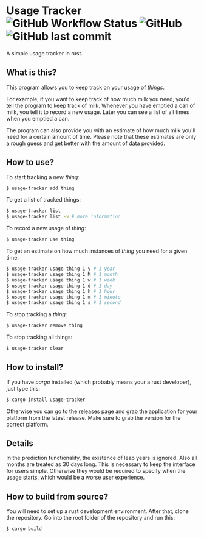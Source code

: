 # Usage Tracker ![GitHub Workflow Status](https://img.shields.io/github/workflow/status/TeFiLeDo/usage-tracker/Rust) ![GitHub](https://img.shields.io/github/license/TeFiLeDo/usage-tracker) ![GitHub last commit](https://img.shields.io/github/last-commit/TeFiLeDo/usage-tracker)
A simple usage tracker in rust.

## What is this?
This program allows you to keep track on your usage of _things_.

For example, if you want to keep track of how much milk you need, you'd tell the
program to keep track of milk. Whenever you have emptied a can of milk, you tell
it to record a new usage. Later you can see a list of all times when you emptied
a can.

The program can also provide you with an estimate of how much milk you'll need
for a certain amount of time. Please note that these estimates are only a rough
guess and get better with the amount of data provided.

## How to use?
To start tracking a new _thing_:
```sh
$ usage-tracker add thing
```

To get a list of tracked things:
```sh
$ usage-tracker list
$ usage-tracker list -v # more information
```

To record a new usage of _thing_:
```sh
$ usage-tracker use thing
```

To get an estimate on how much instances of _thing_ you need for a given time:
```sh
$ usage-tracker usage thing 1 y # 1 year
$ usage-tracker usage thing 1 M # 1 month
$ usage-tracker usage thing 1 w # 1 week
$ usage-tracker usage thing 1 d # 1 day
$ usage-tracker usage thing 1 h # 1 hour
$ usage-tracker usage thing 1 m # 1 minute
$ usage-tracker usage thing 1 s # 1 second
```

To stop tracking a _thing_:
```sh
$ usage-tracker remove thing
```

To stop tracking all things:
```sh
$ usage-tracker clear
```

## How to install?
If you have _cargo_ installed (which probably means your a rust developer), just
type this:
```sh
$ cargo install usage-tracker
```

Otherwise you can go to the [releases](https://github.com/TeFiLeDo/usage-tracker/releases)
page and grab the application for your platform from the latest release. Make
sure to grab the version for the correct platform.

## Details
In the prediction functionality, the existence of leap years is ignored. Also
all months are treated as 30 days long. This is necessary to keep the interface
for users simple. Otherwise they would be required to specify when the usage
starts, which would be a worse user experience.

## How to build from source?
You will need to set up a rust development environment. After that, clone the
repository. Go into the root folder of the repository and run this:
```sh
$ cargo build
```
